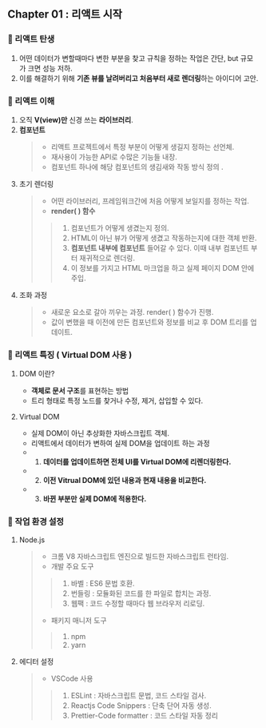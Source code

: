 ## Chapter 01 : 리액트 시작

### 🎯 리액트 탄생

1. 어떤 데이터가 변할때마다 변한 부분을 찾고 규칙을 정하는 작업은 간단, but 규모가 크면 성능 저하.
2. 이를 해결하기 위해 **기존 뷰를 날려버리고 처음부터 새로 렌더링**하는 아이디어 고안.

### 🎯 리액트 이해

1. 오직 **V(view)만** 신경 쓰는 **라이브러리**.
2. **컴포넌트**
   > - 리액트 프로젝트에서 특정 부분이 어떻게 생길지 정하는 선언체.
   > - 재사용이 가능한 API로 수많은 기능들 내장.
   > - 컴포넌트 하나에 해당 컴포넌트의 생김새와 작동 방식 정의 .
3. 초기 렌더링
   > - 어떤 라이브러리, 프레임워크간에 처음 어떻게 보일지를 정하는 작업.
   > - **render( ) 함수**
   >
   > > 1. 컴포넌트가 어떻게 생겼는지 정의.
   > > 2. HTML이 아닌 뷰가 어떻게 생겼고 작동하는지에 대한 객체 반환.
   > > 3. **컴포넌트 내부에 컴포넌트** 들어갈 수 있다. 이때 내부 컴포넌트 부터 재귀적으로 렌더링.
   > > 4. 이 정보를 가지고 HTML 마크업을 하고 실제 페이지 DOM 안에 주입.
4. 조화 과정
   > - 새로운 요소로 갈아 끼우는 과정. render( ) 함수가 진행.
   > - 값이 변했을 때 이전에 만든 컴포넌트와 정보를 비교 후 DOM 트리를 업데이트.

### 🎯 리액트 특징 ( Virtual DOM 사용 )

1. DOM 이란?
   - **객체로 문서 구조**를 표현하는 방법
   - 트리 형태로 특정 노드를 찾거나 수정, 제거, 삽입할 수 있다.
2. Virtual DOM

   - 실제 DOM이 아닌 추상화한 자바스크립트 객체.
   - 리액트에서 데이터가 변하여 실제 DOM을 업데이트 하는 과정

    * 1. **데이터를 업데이트하면 전체 UI를 Virtual DOM에 리렌더링한다.**
    * 2. **이전 Vitrual DOM에 있던 내용과 현재 내용을 비교한다.**
    * 3. **바뀐 부분만 실제 DOM에 적용한다.**

### 🎯 작업 환경 설정

1. Node.js
   > - 크롬 V8 자바스크립트 엔진으로 빌드한 자바스크립트 런타임.
   > - 개발 주요 도구
   >
   > > 1. 바벨 : ES6 문법 호환.
   > > 2. 번들링 : 모듈화된 코드를 한 파일로 합치는 과정.
   > > 3. 웹팩 : 코드 수정할 때마다 웹 브라우저 리로딩.
   >
   > - 패키지 매니저 도구
   >
   > > 1. npm
   > > 2. yarn
2. 에디터 설정
   > - VSCode 사용
   >
   > > 1. ESLint : 자바스크립트 문법, 코드 스타일 검사.
   > > 2. Reactjs Code Snippers : 단축 단어 자동 생성.
   > > 3. Prettier-Code formatter : 코드 스타일 자동 정리
